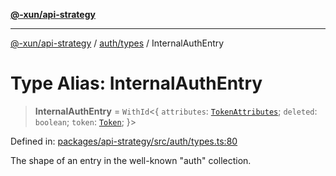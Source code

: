 [**@-xun/api-strategy**](../../../README.md)

***

[@-xun/api-strategy](../../../README.md) / [auth/types](../README.md) / InternalAuthEntry

# Type Alias: InternalAuthEntry

> **InternalAuthEntry** = `WithId`\<\{ `attributes`: [`TokenAttributes`](TokenAttributes.md); `deleted`: `boolean`; `token`: [`Token`](Token.md); \}\>

Defined in: [packages/api-strategy/src/auth/types.ts:80](https://github.com/Xunnamius/api-utils/blob/d69fc4b10948b0fd555b5e8b1869b9e8266c0fb8/packages/api-strategy/src/auth/types.ts#L80)

The shape of an entry in the well-known "auth" collection.
